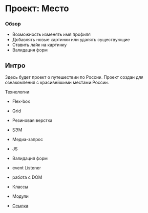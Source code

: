 # Проект: Место

### Обзор

* Возможность изменять имя профиля
* Добавлять новые картинки или удалять существующие
* Ставить лайк на картинку
* Валидация форм


## Интро
Здесь будет проект о путешествии по России. Проект создан для ознакомления с красивейшими местами России.

Технологии

* Flex-box
* Grid
* Резиновая верстка
* БЭМ
* Медиа-запрос
* JS
* Валидация форм
* event Listener
* работа с DOM
* Классы
* Модули

* [Ссылка](https://sergejjlozjuk.github.io/mesto/?)  